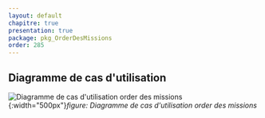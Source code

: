 ```yaml
---
layout: default
chapitre: true
presentation: true
package: pkg_OrderDesMissions
order: 285
---
```


## Diagramme de cas d'utilisation 

![Diagramme de cas d'utilisation order des missions](/gestion-personnels/diagrammes/pkg_OrderDesMissions/cas_dutilisation_pkg_OrderDesMissions.svg){:width="500px"}_figure: Diagramme de cas d'utilisation order des missions_

<!-- new slide -->